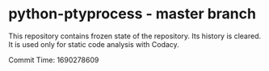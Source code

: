 # python-ptyprocess - master branch

This repository contains frozen state of the repository.
Its history is cleared. It is used only for static code
analysis with Codacy.

Commit Time: 1690278609
